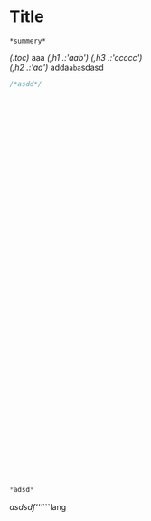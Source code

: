 # Title
```lang
*summery*  
```
*(.toc)* aaa *(,h1 .:'aab')* 
*(,h3 .:'ccccc')*   
*(,h2 .:'aa')*
adda`aba`sdasd
```js
/*asdd*/


















































*adsd*
```










*asdsdf'''*```lang

```
